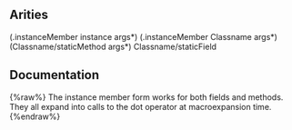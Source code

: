 ## Arities
(.instanceMember instance args*)
(.instanceMember Classname args*)
(Classname/staticMethod args*)
Classname/staticField

## Documentation
{%raw%}
The instance member form works for both fields and methods.
  They all expand into calls to the dot operator at macroexpansion time.
{%endraw%}
